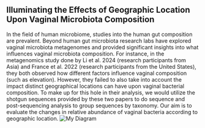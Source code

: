 ## Illuminating the Effects of Geographic Location Upon Vaginal Microbiota Composition

In the field of human microbiome, studies into the human gut composition are prevalent. Beyond human gut microbiota research labs have explored vaginal microbiota metagenomes and provided significant insights into what influences vaginal microbiota composition. For instance, in the metagenomics study done by Li et al. 2024 (research participants from Asia) and France et al. 2022 (research participants from the United States), they both observed how different factors influence vaginal composition (such as elevation). However, they failed to also take into account the impact distinct geographical locations can have upon vaginal bacterial composition. To make up for this hole in their analysis, we would utilize the shotgun sequences provided by these two papers to do sequence and post-sequencing analysis to group sequences by taxonomy. Our aim is to evaluate the changes in relative abundance of vaginal bacteria according to geographic location.
![My Diagram](Pipeline-figure)
